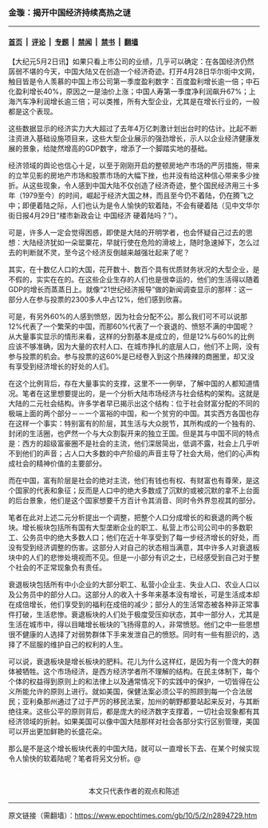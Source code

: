 ### 金璇：揭开中国经济持续高热之谜

---

#### [首页](../../../..?n2894729) &nbsp;|&nbsp; [评论](../../../../../epoch-comment?n2894729) &nbsp;|&nbsp; [专题](../../../../../epoch-special?n2894729) &nbsp;|&nbsp; [禁闻](../../../../../epoch-news?n2894729) &nbsp;|&nbsp; [禁书](../../../../../books?n2894729) &nbsp;|&nbsp; [翻墙](https://github.com/gfw-breaker/nogfw/blob/master/README.md?n2894729)


<div class="post_content" id="artbody" itemprop="articleBody">
 <!-- article content begin -->
 <p>
  【大纪元5月2日讯】如果只看上市公司的业绩，几乎可以确定：在各国经济仍然孱弱不堪的今天，中国大陆又在创造一个经济奇迹。打开4月28日华尔街中文网，触目皆是令人羡慕的中国上市公司第一季度盈利数字：百度盈利增长逾一倍；中石化盈利增长40%，原因之一是油价上涨；中国人寿第一季度净利润飙升67%；上海汽车净利润增长逾三倍；可以类推，所有大型企业，尤其是在增长行业的，一般都是这个表现。
 </p>
 <p>
  这些数据显示的经济实力大大超过了去年4万亿刺激计划出台时的估计。比起不断注资进入基础设施项目来，这些大型企业展示的强劲增长，示人以企业经济健康发展的景象，给陡然增高的GDP数字，增添了一个脚踏实地的基础。
 </p>
 <p>
  经济领域的舆论也信心十足，以至于刚刚开启的整顿房地产市场的严厉措施，带来的立竿见影的房地产市场和股票市场的大幅下挫，也并没有给这种信心带来多少挫折。从这些现象，令人感到中国大陆不仅创造了经济奇迹，整个国民经济用三十多年（1979至今）的时间，崛起于经济大国之林，而且至今仍不着陆，仍在腾飞之中；即便着陆之际，人们也认为是令人愉快的软着陆，不会有硬着陆（见中文华尔街日报4月29日“楼市新政会让
  <ok href="https://www.epochtimes.com/gb/tag/%E4%B8%AD%E5%9B%BD%E7%BB%8F%E6%B5%8E.html">
   中国经济
  </ok>
  硬着陆吗？”）。
 </p>
 <p>
  可是，许多人一定会觉得困惑，即使是大陆的开明学者，也会怀疑自己过去的思想：大陆经济犹如一朵罂粟花，早就行使在危险的滑坡上，随时急速掉下，怎么过去的判断就不灵，至今这个经济反倒越来越强壮起来了呢？
 </p>
 <p>
  其实，在十数亿人口的大国，花开数十、数百个具有优质财务状况的大型企业，是不假的，实实在在的。在这些企业生存的人们也是很幸运的，他们的生活得以随着GDP的增长而蒸蒸日上。就像“21世纪经济报导”做的新闻调查显示的那样：这一部分人在参与投票的2300多人中占12%，他们感到欣喜。
 </p>
 <p>
  可是，有另外60%的人感到愤怒，因为社会分配不公。那么我们可不可以说那12%代表了一个繁荣的中国，而那60%代表了一个衰退的、愤怒不满的中国呢？从大量事实显示的情形来看，这样的分割基本是成立的，但是12%与60%的比例应该不够准确，因为大量的农村人口、在城市挣扎的底层人口，他们不上网，没有参与投票的机会。参与投票的这60%是已经卷入到这个热辣辣的商圈里，却又没有享受到经济增长的好处的人们。
 </p>
 <p>
  在这个比例背后，存在大量事实的支撑，这里不一一例举，了解中国的人都知道情况。笔者在这里想要提出的，是一个分析大陆市场经济与社会结构的架构。这就是大陆的二元社会结构。许多学者早已揭示出这个结构：位于社会财富分配的不同的极端上面的两个部分－－一个富裕的中国，和一个贫穷的中国。其实西方各国也存在这样一个事实：特别富有的阶层，其生活与大众脱节，其所构成的一个独有的、封闭的生活圈，也俨然一个与大众割裂开来的独立王国。但是其与中国不同的特点是：西方的超级富豪圈不是社会的主流，他们深居简出，低调不露，社会上几乎听不到他们的声音；占人口大多数的中产阶级的声音主导了社会大局，他们的心声构成社会的精神价值的主要部分。
 </p>
 <p>
  而在中国，富有阶层是社会的绝对主流，他们有钱也有权、有财富也有尊荣，是这个国家的代表和象征；反而是人口中的绝大多数成了沉默的或被沉默的拿不上台面的后台景象，他们是这个国家想要千方百计令其消音、同时令外界忽视其的部分。
 </p>
 <p>
  笔者在此对上述二元分析提出一个调整，把整个人口分成增长的和衰退的两个板块。增长板块包括所有国有大型垄断企业的职工、私营上市公司公司中的多数职工、公务员中的绝大多数人口；他们在近十年享受到了每一步经济增长的好处，而没有受到经济调整的伤害。这部分人对自己的状态相当满意，其中许多人对衰退板块中的人们的悲惨处境视而不见。但是一小部分有识之士，已经感受到自己对于整个社会的不正常现象负有责任。
 </p>
 <p>
  衰退板块包括所有中小企业的大部分职工、私营小企业主、失业人口、农业人口以及公务员中的部分人口。这部分人的收入十多年来基本没有增长，可是生活成本却在成倍增长，他们享受到的福利在成倍的减少；部分人的生活常态被各种非正常事件打破，生活悲惨。衰退板块的人们处于极度受压抑状态，其中一部分人，尤其是生活在城市中，得以目睹增长板块的飞扬得意的人，非常愤怒。他们之中一些思想很不健康的人选择了对弱势群体下手来发泄自己的愤怒。同时有一些有胆识的，选择了不屈服的维护自己的权利的人生。
 </p>
 <p>
  可以说，衰退板块是增长板块的肥料。花儿为什么这样红，是因为有一个庞大的群体被牺牲。这个市场经济，是西方经济学者所不理解的结构。在民主体制下，每个个体的权益得到原则上的和法律上以及通常情况下的实践中的保护，一切皆得在公义所能允许的原则上进行。就如美国，保健法案必须公平的照顾到每一个合法居民；亚利桑那州通过了过于严厉的移民法案，加州的朝野都要站起来反对，与其断绝往来。这些公平的原则背后，都是庞大的经济数字支撑着，一切社会现象都有其经济领域的折射。如果美国可以像中国大陆那样对社会各部分实行区别管理，美国可以开出更加鲜艳的长盛花朵。
 </p>
 <p>
  那么是不是这个增长板块代表的中国大陆，就可以一直增长下去、在某个时候实现令人愉快的软着陆呢？笔者将另文分析。@
 </p>
 <p>
  <font color="#ffffff">
   (http://www.dajiyuan.com)
  </font>
  <br/>
  <center>
   <font class="GY13">
    本文只代表作者的观点和陈述
   </font>
  </center>
 </p>
 <!-- article content end -->
 <div id="below_article_ad">
 </div>
</div>


---

原文链接（需翻墙）：https://www.epochtimes.com/gb/10/5/2/n2894729.htm